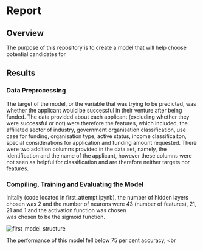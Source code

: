 # Report

## Overview

The purpose of this repository is to create a model that will help choose potential candidates for 


## Results

### Data Preprocessing 

The target of the model, or the variable that was trying to be predicted, was whether the applicant would be successful in their venture after being funded. The data provided about each applicant 
(excluding whether they were successful or not) were therefore the features, which included, the affiliated sector of industry, government organisation classification, use case for funding, 
organisation type, active status, income classificaiton, special considerations for application and funding amount requested. There were two addition columns provided in the data set, namely,
the identification and the name of the applicant, however these columns were not seen as helpful for classification and are therefore neither targets nor features. <br>

### Compiling, Training and Evaluating the Model

Initally (code located in first_attempt.ipynb), the number of hidden layers chosen was 2 and the number of neurons were 43 (number of features), 21, 21 and 1 and the activation function was chosen <br>
was chosen to be the sigmoid function.

![first_model_structure](https://github.com/JackHast/deep-learning-challenge/assets/131254350/47c86e1d-4116-4f67-8474-068c7c5bc7ec)

The performance of this model fell below 75 per cent accuracy, <br

                                                            


